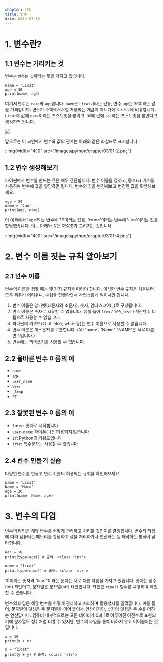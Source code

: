 ```yaml
---
chapter: 타입
title: 변수
date: 2024-07-26
---
```


# 1. 변수란?

## 1.1 변수는 가리키는 것

변수는 `변하는 값`이라는 뜻을 가지고 있습니다.

```python-exec
name = 'Licat'
age = 30
print(name, age)
```

여기서 변수는 `name`와 `age`입니다. `name`은 `Licat`이라는 값을, 변수 `age`는 `30`이라는 값을 가리킵니다. 변수가 수학에서처럼 저장하는 개념이 아니기에 `포스트잇`에 비유합니다. `Licat`에 값에 `name`이라는 포스트잇을 붙이고, `30`에 값에 `age`라는 포스트잇을 붙인다고 생각하면 됩니다.

![](/images/python/chapter03/01-1-1.png)

앞으로는 이 교안에서 변수와 값의 관계는 아래와 같은 화살표로 표시합니다.

::img{width="400" src="/images/python/chapter03/01-2.png"}

## 1.2 변수 생성해보기

파이썬에서 변수를 만드는 것은 매우 간단합니다. 변수 이름을 정하고, 등호(`=`) 기호를 사용하여 변수에 값을 할당하면 됩니다. 변수의 값을 변경해보고 변경된 값을 확인해보세요.

```python-exec
age = 30
name = 'Jun'
print(age, name)
```

이 예제에서 'age'라는 변수에 30이라는 값을, 'name'이라는 변수에 'Jun'이라는 값을 할당했습니다. 이는 아래와 같은 화살표가 그려지는 것입니다.

::img{width="400" src="/images/python/chapter03/01-4.png"}

# 2. 변수 이름 짓는 규칙 알아보기

## 2.1 변수 이름

변수의 이름을 정할 때는 몇 가지 규칙을 따라야 합니다. 이러한 변수 규칙은 처음부터 모두 외우기 어려우니, 수업을 진행하면서 자연스럽게 익히시면 됩니다.

1. 변수 이름은 알파벳(대문자와 소문자), 숫자, 언더스코어(`_`)로 구성됩니다.
2. 변수 이름은 숫자로 시작할 수 없습니다. 예를 들어 `1ten` / `100_test` / `0`은 변수 이름으로 사용할 수 없습니다.
3. 파이썬의 키워드(예: if, else, while 등)는 변수 이름으로 사용할 수 없습니다.
4. 변수 이름은 대소문자를 구분합니다. (예: 'name', 'Name', 'NAME'은 서로 다른 변수입니다.)
5. 변수에는 띄어쓰기를 사용할 수 없습니다.

## 2.2 올바른 변수 이름의 예

- `name`
- `age`
- `user_name`
- `User`
- `_temp`
- `PI`

## 2.3 잘못된 변수 이름의 예

- `1user`: 숫자로 시작합니다
- `user-name`: 하이픈(-)은 허용되지 않습니다
- `if`: Python의 키워드입니다
- `!for`: 특수문자는 사용할 수 없습니다

## 2.4 변수 만들기 실습
다양한 변수를 만들고 변수 이름의 허용되는 규칙을 확인해보세요.

```python-exec
name = 'Licat'
Name = 'Mura'
age = 20
print(name, Name, age)
```

# 3. 변수의 타입

변수의 타입은 해당 변수를 어떻게 관리하고 처리할 것인지를 결정합니다. 변수의 타입에 따라 컴퓨터는 메모리를 할당하고 값을 처리하거나 연산하는 등 해석하는 방식이 달라집니다.

```python-exec
age = 10
print(type(age)) # 출력: <class 'int'>

name = "licat"
print(type(name)) # 출력: <class 'str'>
```

10이라는 숫자와 "licat"이라는 문자는 서로 다른 타입을 가지고 있습니다. 숫자는 정수(int) 타입이고, 문자열은 문자열(str) 타입입니다. 타입은 `type()` 함수를 사용하여 확인할 수 있습니다.

변수의 타입은 해당 변수를 어떻게 관리하고 처리하며 활용할지를 알려줍니다. 예를 들어, 문자열의 덧셈은 두 문자열을 이어 붙이는 연산이지만, 숫자의 덧셈은 두 수를 더하는 연산입니다. 컴퓨터 내부적으로는 모든 데이터가 0과 1로 이루어진 이진수로 표현되기에 문자열도 정수처럼 더할 수 있지만, 변수의 타입을 통해 더하지 않고 이어붙이는 것입니다.

```python-exec
x = 10
print(x + x)

y = "licat"
print(y + y) # 출력: <class 'str'>
```